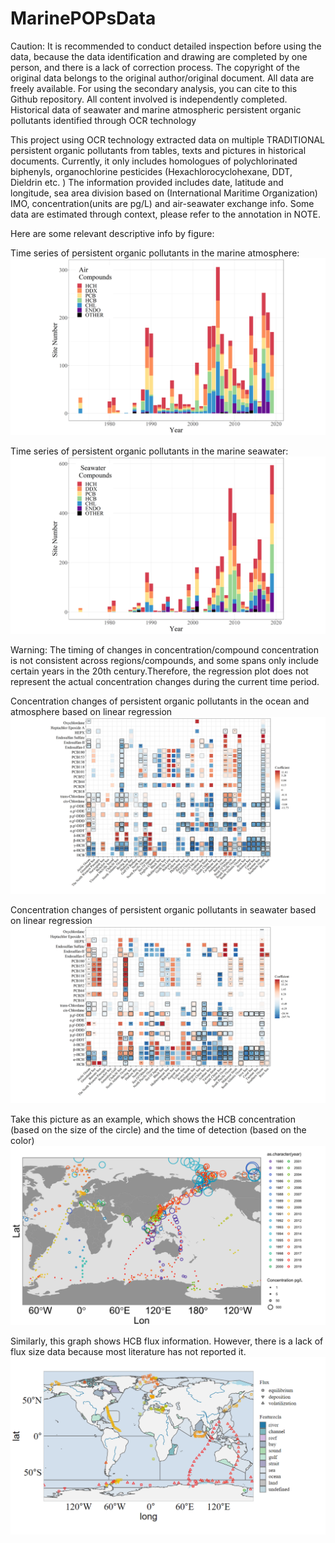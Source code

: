 # MarinePOPsData
Caution: It is recommended to conduct detailed inspection before using the data, because the data identification and drawing are completed by one person, and there is a lack of correction process.
The copyright of the original data belongs to the original author/original document. All data are freely available.
For using the secondary analysis, you can cite to this Github repository. All content involved is independently completed.
Historical data of seawater and marine atmospheric persistent organic pollutants identified through OCR technology

This project using OCR technology extracted data on multiple TRADITIONAL persistent organic pollutants from tables, texts and pictures in historical documents. Currently, it only includes homologues of polychlorinated biphenyls, organochlorine pesticides (Hexachlorocyclohexane, DDT, Dieldrin etc. )
The information provided includes date, latitude and longitude, sea area division based on (International Maritime Organization) IMO, concentration(units are pg/L) and air-seawater exchange info.
Some data are estimated through context, please refer to the annotation in NOTE.

Here are some relevant descriptive info by figure:

Time series of persistent organic pollutants in the marine atmosphere:
![image](https://github.com/wolooceanNA/MarinePOPsData/blob/main/readme_IMG/Time%20series%20of%20persistent%20organic%20pollutants%20in%20the%20marine%20atmosphere.png)

Time series of persistent organic pollutants in the marine seawater:
![image](https://github.com/wolooceanNA/MarinePOPsData/blob/main/readme_IMG/Time%20series%20of%20persistent%20organic%20pollutants%20in%20the%20marine%20seawater.png)

Warning: The timing of changes in concentration/compound concentration is not consistent across regions/compounds, and some spans only include certain years in the 20th century.Therefore, the regression plot does not represent the actual concentration changes during the current time period.

Concentration changes of persistent organic pollutants in the ocean and atmosphere based on linear regression
![image](https://github.com/wolooceanNA/MarinePOPsData/blob/main/readme_IMG/Concentration%20changes%20of%20persistent%20organic%20pollutants%20in%20the%20marine%20atmosphere%20based%20on%20linear%20regression.png)

Concentration changes of persistent organic pollutants in seawater based on linear regression
![image](https://github.com/wolooceanNA/MarinePOPsData/blob/main/readme_IMG/Concentration%20changes%20of%20persistent%20organic%20pollutants%20in%20seawater%20based%20on%20linear%20regression.png)

Take this picture as an example, which shows the HCB concentration (based on the size of the circle) and the time of detection (based on the color)
![image](https://github.com/wolooceanNA/MarinePOPsData/blob/main/readme_IMG/HCB%20in%20marine%20atmosphere.png)

Similarly, this graph shows HCB flux information. However, there is a lack of flux size data because most literature has not reported it.
![image](https://github.com/wolooceanNA/MarinePOPsData/blob/main/readme_IMG/HCB%20flux%20data.png)
